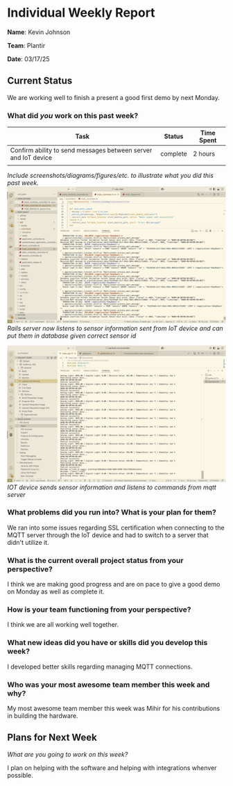 # Individual Weekly Report

**Name**: Kevin Johnson

**Team**: Plantir

**Date**: 03/17/25

## Current Status

We are working well to finish a present a good first demo by next Monday.

### What did _you_ work on this past week?

| Task | Status | Time Spent | 
| ---- | ------ | ---------- |
|  Confirm ability to send messages between server and IoT device   |   complete     |   2 hours  |
|      |        |            |

*Include screenshots/diagrams/figures/etc. to illustrate what you did this past week.*
![Plant module unauthorized error](./assets/rails_listenting_to_mqtt.png)
*Rails server now listens to sensor information sent from IoT device and can put them in database given correct sensor id*

![Plant module water now button](./assets/iot_listening_and_publishing.png)
*IOT device sends sensor information and listens to commands from mqtt server*

### What problems did you run into? What is your plan for them?

We ran into some issues regarding SSL certification when connecting to the MQTT server through the IoT device
and had to switch to a server that didn't utilize it.

### What is the current overall project status from your perspective? 

I think we are making good progress and are on pace to give a good demo on Monday as well as complete it.

### How is your team functioning from your perspective?

I think we are all working well together.

### What new ideas did you have or skills did you develop this week?

I developed better skills regarding managing MQTT connections.

### Who was your most awesome team member this week and why?

My most awesome team member this week was Mihir for his contributions in building the hardware.

## Plans for Next Week

*What are you going to work on this week?*

I plan on helping with the software and helping with integrations whenver possible.
